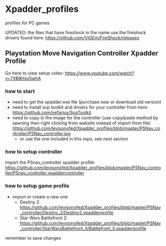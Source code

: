 # Xpadder_profiles
profiles for PC games

UPDATED: the files that have fireshock in the name use the fireshock drivers found here: https://github.com/ViGEm/FireShock/releases

## Playstation Move Navigation Controller Xpadder Profile
Go here to view setup video: https://www.youtube.com/watch?v=7XB8Hsy5whA

### how to start
* need to get the xpadder.exe file (purchase new or download old version)
* need to install scp toolkit and drivers for your controller from here: https://github.com/nefarius/ScpToolkit
* need to copy in the image for the controller (use copy/paste method by opening then right clicking from website instead of import from file) https://github.com/levisonofed/Xpadder_profiles/blob/master/PSNav_controller/PSNav_controller.jpg
  * or use the one included in this repo, see next section

### how to setup controller
import the PSnav_controller xpadder profile: https://github.com/levisonofed/Xpadder_profiles/blob/master/PSNav_controller/PSnav_controller.xpaddercontroller

### how to setup game profile
* import or create a new one
  * Destiny 2: https://github.com/levisonofed/Xpadder_profiles/blob/master/PSNav_controller/Destiny_2/Destiny2.xpadderprofile
  * Star Wars Battlefront 2: https://github.com/levisonofed/Xpadder_profiles/blob/master/PSNav_controller/StarWarsBattlefront_II/Battlefront_II.xpadderprofile


remember to save changes
